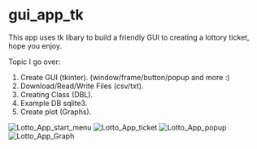 # gui_app_tk
This app uses tk libary to build a friendly GUI to creating a lottory ticket,
hope you enjoy.

Topic I go over:
1) Create GUI (tkinter). (window/frame/button/popup and more :)
2) Download/Read/Write Files (csv/txt).
3) Creating Class (DBL).
4) Example DB sqlite3.
5) Create plot (Graphs).

![Lotto_App_start_menu](https://user-images.githubusercontent.com/35426624/150640080-5a75eab1-d148-4285-962d-8f15c6179c59.PNG)
![Lotto_App_ticket](https://user-images.githubusercontent.com/35426624/150640089-ebde46a8-ce66-4809-ae9b-27adc8316339.PNG)
![Lotto_App_popup](https://user-images.githubusercontent.com/35426624/150640101-d78ecedc-3470-4b38-a53a-35250809c4cf.PNG)
![Lotto_App_Graph](https://user-images.githubusercontent.com/35426624/150640103-bd347fc8-85c1-422a-b6d6-b9f0c72441cd.PNG)
